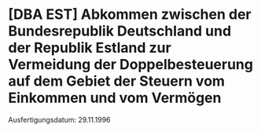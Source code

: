 # [DBA EST] Abkommen zwischen der Bundesrepublik Deutschland und der Republik Estland zur Vermeidung der Doppelbesteuerung auf dem Gebiet der Steuern vom Einkommen und vom Vermögen

Ausfertigungsdatum: 29.11.1996

 